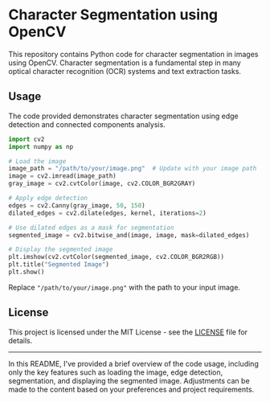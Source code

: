 # Character Segmentation using OpenCV

This repository contains Python code for character segmentation in images using OpenCV. Character segmentation is a fundamental step in many optical character recognition (OCR) systems and text extraction tasks.

## Usage

The code provided demonstrates character segmentation using edge detection and connected components analysis.

```python
import cv2
import numpy as np

# Load the image
image_path = "/path/to/your/image.png"  # Update with your image path
image = cv2.imread(image_path)
gray_image = cv2.cvtColor(image, cv2.COLOR_BGR2GRAY)

# Apply edge detection
edges = cv2.Canny(gray_image, 50, 150)
dilated_edges = cv2.dilate(edges, kernel, iterations=2)

# Use dilated edges as a mask for segmentation
segmented_image = cv2.bitwise_and(image, image, mask=dilated_edges)

# Display the segmented image
plt.imshow(cv2.cvtColor(segmented_image, cv2.COLOR_BGR2RGB))
plt.title("Segmented Image")
plt.show()
```

Replace `"/path/to/your/image.png"` with the path to your input image.

## License

This project is licensed under the MIT License - see the [LICENSE](LICENSE) file for details.

--- 

In this README, I've provided a brief overview of the code usage, including only the key features such as loading the image, edge detection, segmentation, and displaying the segmented image. Adjustments can be made to the content based on your preferences and project requirements.
